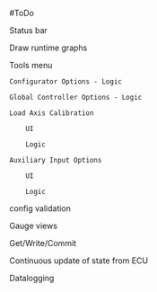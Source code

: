 #ToDo

Status bar

Draw runtime graphs

Tools menu

    Configurator Options - Logic
    
    Global Controller Options - Logic
    
    Load Axis Calibration
        
        UI
        
        Logic

    Auxiliary Input Options
        
        UI
        
        Logic

config validation

Gauge views

Get/Write/Commit

Continuous update of state from ECU

Datalogging

